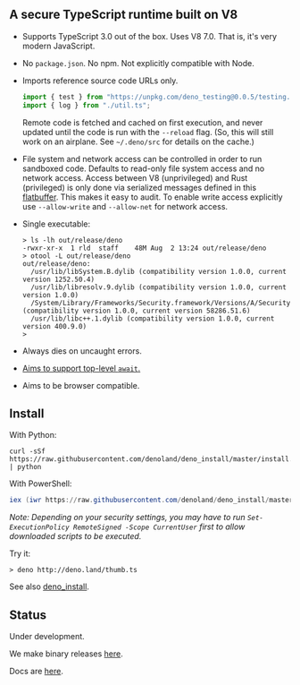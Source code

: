 ## A secure TypeScript runtime built on V8

- Supports TypeScript 3.0 out of the box. Uses V8 7.0. That is, it's very modern
  JavaScript.

- No `package.json`. No npm. Not explicitly compatible with Node.

- Imports reference source code URLs only.

  ```typescript
  import { test } from "https://unpkg.com/deno_testing@0.0.5/testing.ts";
  import { log } from "./util.ts";
  ```

  Remote code is fetched and cached on first execution, and never updated until
  the code is run with the `--reload` flag. (So, this will still work on an
  airplane. See `~/.deno/src` for details on the cache.)

- File system and network access can be controlled in order to run sandboxed
  code. Defaults to read-only file system access and no network access. Access
  between V8 (unprivileged) and Rust (privileged) is only done via serialized
  messages defined in this
  [flatbuffer](https://github.com/denoland/deno/blob/master/src/msg.fbs). This
  makes it easy to audit. To enable write access explicitly use `--allow-write`
  and `--allow-net` for network access.

- Single executable:

  ```
  > ls -lh out/release/deno
  -rwxr-xr-x  1 rld  staff    48M Aug  2 13:24 out/release/deno
  > otool -L out/release/deno
  out/release/deno:
    /usr/lib/libSystem.B.dylib (compatibility version 1.0.0, current version 1252.50.4)
    /usr/lib/libresolv.9.dylib (compatibility version 1.0.0, current version 1.0.0)
    /System/Library/Frameworks/Security.framework/Versions/A/Security (compatibility version 1.0.0, current version 58286.51.6)
    /usr/lib/libc++.1.dylib (compatibility version 1.0.0, current version 400.9.0)
  >
  ```

- Always dies on uncaught errors.

- [Aims to support top-level `await`.](https://github.com/denoland/deno/issues/471)

- Aims to be browser compatible.

## Install

With Python:

```
curl -sSf https://raw.githubusercontent.com/denoland/deno_install/master/install.py | python
```

With PowerShell:

```powershell
iex (iwr https://raw.githubusercontent.com/denoland/deno_install/master/install.ps1)
```

_Note: Depending on your security settings, you may have to run
`Set-ExecutionPolicy RemoteSigned -Scope CurrentUser` first to allow downloaded
scripts to be executed._

Try it:

```
> deno http://deno.land/thumb.ts
```

See also [deno_install](https://github.com/denoland/deno_install).

## Status

Under development.

We make binary releases [here](https://github.com/denoland/deno/releases).

Docs are [here](https://github.com/denoland/deno/blob/master/Docs.md).

